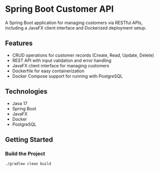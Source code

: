 # Spring Boot Customer API

A Spring Boot application for managing customers via RESTful APIs, including a JavaFX client interface and Dockerized deployment setup.

## Features

- CRUD operations for customer records (Create, Read, Update, Delete)
- REST API with input validation and error handling
- JavaFX client interface for managing customers
- Dockerfile for easy containerization
- Docker Compose support for running with PostgreSQL

## Technologies

- Java 17
- Spring Boot
- JavaFX
- Docker
- PostgreSQL

## Getting Started

### Build the Project

```sh
./gradlew clean build
